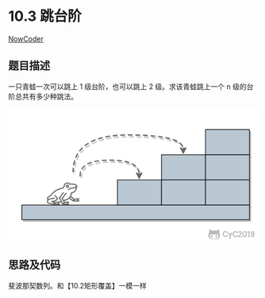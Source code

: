 # 10.3 跳台阶

 [NowCoder](https://www.nowcoder.com/practice/8c82a5b80378478f9484d87d1c5f12a4?tpId=13&tqId=11161&tPage=1&rp=1&ru=/ta/coding-interviews&qru=/ta/coding-interviews/question-ranking&from=cyc_github) 

## 题目描述

一只青蛙一次可以跳上 1 级台阶，也可以跳上 2 级。求该青蛙跳上一个 n 级的台阶总共有多少种跳法。

![img](10.3%20%E8%B7%B3%E5%8F%B0%E9%98%B6.assets/9dae7475-934f-42e5-b3b3-12724337170a.png)

## 思路及代码

斐波那契数列。和【10.2矩形覆盖】一模一样